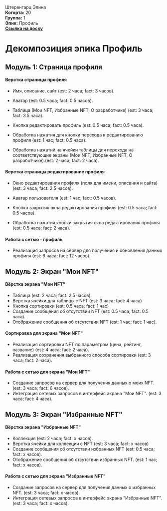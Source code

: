 Штеренгарц Элина\
<b>Когорта:</b> 20\
<b>Группа:</b> 1\
<b>Эпик:</b> Профиль\
<b>[Ссылка на доску](https://github.com/users/mocki-toki/projects/2/views/7)</b>

# Декомпозиция эпика Профиль

## Модуль 1: Страница профиля

#### Верстка страницы профиля
- Имя, описание, сайт (est: 2 часа; fact: 3 часов).
- Аватар (est: 0.5 часа; fact: 0.5 часов).
- Таблица (Мои NFT, Избранные NFT, О разработчике) (est: 3 часа; fact: 3.5 часа).
- Кнопка редактировать профиль (est: 0.5 часа; fact: 0.5 часа).

- Обработка нажатия для кнопки перехода к редактированию профиля (est: 1 час; fact: 0.5 часа).
- Обработка нажатий на ячейки таблицы для перехода на соответствующие экраны (Мои NFT, Избранные NFT, О разработчике).(est: 2 часа; fact: 2 часа).

#### Верстка страницы редактирование профиля
- Окно редактирования профиля (поля для имени, описания и сайта)(est: 3 часа; fact: 2.5 часов).
- Аватар пользователя (est: 1 час; fact: 0.5 часов).
- Кнопка закрытия окна редактирования профиля (est: 0.5 часа; fact: 0.5 часов).

- Обработка нажатия кнопки закрытия окна редактирования профиля (est: 0.5 часа; fact: 2 часа).

#### Работа с сетью - профиль
- Реализация запросов на сервер для получения и обновления данных профиля (est: 6 часа; fact: 12 часов).


## Модуль 2: Экран "Мои NFT"

#### Вёрстка экрана "Мои NFT"
- Таблица (est: 2 часа; fact: 2.5 часов).
- Верстка ячейки для таблицы с NFT (est: 3 часа; fact: 4 часa)
- Кнопка сортировки (est: 0.5 часа; fact: 1 чаc)
- Создание сообщения об отсутствии NFT (est: 0.5 часа; fact: 0.5 часa).
- Отображение сообщения об отсутствии NFT (est: 1 час; fact: 1 час).

#### Сортировка для экрана "Мои NFT"
- Реализация сортировки NFT по параметрам (цена, рейтинг, название) (est: 4 часа; fact: 2 часa).
- Реализация сохранения выбранного способа сортировки (est: 3 часа; fact: 2 часa).

#### Работа с сетью для экрана "Мои NFT"
- Создание запросов на сервер для получения данных о моих NFT. (est: 3 часа; fact: 6 часов).
- Интеграция сетевых запросов в интерфейс экрана "Мои NFT". (est: 3 часа; fact: 4 часа).

## Модуль 3: Экран "Избранные NFT"

#### Вёрстка экрана "Избранные NFT"
- Коллекция (est: 2 часа; fact: x часов).
- Верстка ячейки для коллекции с NFT (est: 3 часа; fact: x часов)
- Создание сообщения об отсутствии избранных NFT (est: 0.5 часа; fact: x часов).
- Отображение сообщения об отсутствии избранных NFT. (est: 1 час; fact: x часов).

#### Работа с сетью для экрана "Избранные NFT"
- Создание запросов на сервер для получения данных о избранных NFT. (est: 3 часа; fact: x часов).
- Интеграция сетевых запросов в интерфейс экрана "Избранные NFT". (est: 3 часа; fact: x часов).
